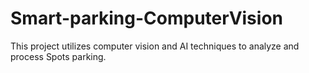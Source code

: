 # Smart-parking-ComputerVision
This project utilizes computer vision and AI techniques to analyze and process Spots parking.
